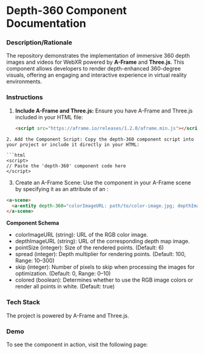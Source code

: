 # Depth-360 Component Documentation

### Description/Rationale
The repository demonstrates the implementation of immersive 360 depth images and videos for WebXR powered by **A-Frame** and **Three.js**. This component allows developers to render depth-enhanced 360-degree visuals, offering an engaging and interactive experience in virtual reality environments.

### Instructions
1. **Include A-Frame and Three.js:**
   Ensure you have A-Frame and Three.js included in your HTML file:
   ```html
   <script src="https://aframe.io/releases/1.2.0/aframe.min.js"></script>
```
2. Add the Component Script: Copy the depth-360 component script into your project or include it directly in your HTML:

```html
<script>
// Paste the 'depth-360' component code here
</script>
```
3. Create an A-Frame Scene: Use the component in your A-Frame scene by specifying it as an attribute of an <a-entity>:

```html
<a-scene>
  <a-entity depth-360="colorImageURL: path/to/color-image.jpg; depthImageURL: path/to/depth-image.jpg; pointSize: 6; spread: 100; skip: 1; colored: true"></a-entity>
</a-scene>
```
<b>Component Schema</b>
* colorImageURL (string): URL of the RGB color image.
* depthImageURL (string): URL of the corresponding depth map image.
* pointSize (integer): Size of the rendered points. (Default: 6)
* spread (integer): Depth multiplier for rendering points. (Default: 100, Range: 10–300)
* skip (integer): Number of pixels to skip when processing the images for optimization. (Default: 0, Range: 0–10)
* colored (boolean): Determines whether to use the RGB image colors or render all points in white. (Default: true)

### Tech Stack
The project is powered by A-Frame and Three.js.

### Demo
To see the component in action, visit the following page:
